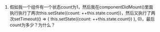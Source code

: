 1. 假如我一个组件有一个状态count为1，然后我在componentDidMount()里面执行执行了两次this.setState({count: ++this.state.count})，然后又执行了两次setTimeout(() => { this.setState({count: ++this.state.count}) }, 0)，最后count为多少？为什么？
